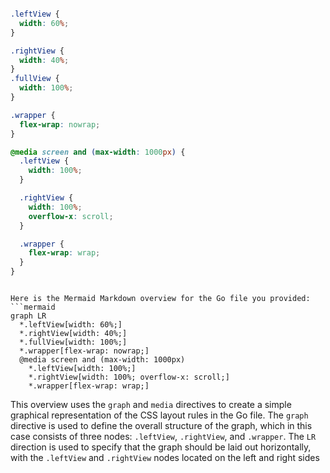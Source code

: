 ```css

.leftView {
  width: 60%;
}

.rightView {
  width: 40%;
}
.fullView {
  width: 100%;
}

.wrapper {
  flex-wrap: nowrap;
}

@media screen and (max-width: 1000px) {
  .leftView {
    width: 100%;
  }

  .rightView {
    width: 100%;
    overflow-x: scroll;
  }

  .wrapper {
    flex-wrap: wrap;
  }
}


```

```mermaid

Here is the Mermaid Markdown overview for the Go file you provided:
```mermaid
graph LR
  *.leftView[width: 60%;]
  *.rightView[width: 40%;]
  *.fullView[width: 100%;]
  *.wrapper[flex-wrap: nowrap;]
  @media screen and (max-width: 1000px)
    *.leftView[width: 100%;]
    *.rightView[width: 100%; overflow-x: scroll;]
    *.wrapper[flex-wrap: wrap;]
```
This overview uses the `graph` and `media` directives to create a simple graphical representation of the CSS layout rules in the Go file.
The `graph` directive is used to define the overall structure of the graph, which in this case consists of three nodes: `.leftView`, `.rightView`, and `.wrapper`.
The `LR` direction is used to specify that the graph should be laid out horizontally, with the `.leftView` and `.rightView` nodes located on the left and right sides

```
